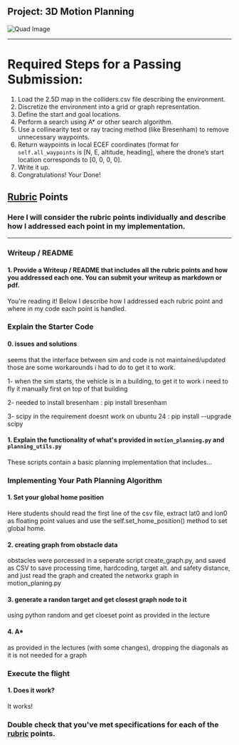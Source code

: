 ## Project: 3D Motion Planning
![Quad Image](./misc/enroute.png)

---


# Required Steps for a Passing Submission:
1. Load the 2.5D map in the colliders.csv file describing the environment.
2. Discretize the environment into a grid or graph representation.
3. Define the start and goal locations.
4. Perform a search using A* or other search algorithm.
5. Use a collinearity test or ray tracing method (like Bresenham) to remove unnecessary waypoints.
6. Return waypoints in local ECEF coordinates (format for `self.all_waypoints` is [N, E, altitude, heading], where the drone’s start location corresponds to [0, 0, 0, 0].
7. Write it up.
8. Congratulations!  Your Done!

## [Rubric](https://review.udacity.com/#!/rubrics/1534/view) Points
### Here I will consider the rubric points individually and describe how I addressed each point in my implementation.  

---
### Writeup / README

#### 1. Provide a Writeup / README that includes all the rubric points and how you addressed each one.  You can submit your writeup as markdown or pdf.  

You're reading it! Below I describe how I addressed each rubric point and where in my code each point is handled.

### Explain the Starter Code

#### 0. issues and solutions

seems that the interface between sim and code is not maintained/updated
those are some workarounds i had to do to get it to work.

1- when the sim starts, the vehicle is in a building, to get it to work i need to fly it manually first on top of that building

2- needed to install bresenham : pip install bresenham

3- scipy in the requirement doesnt work on ubuntu 24 : pip install --upgrade scipy

#### 1. Explain the functionality of what's provided in `motion_planning.py` and `planning_utils.py`
These scripts contain a basic planning implementation that includes...


### Implementing Your Path Planning Algorithm

#### 1. Set your global home position
Here students should read the first line of the csv file, extract lat0 and lon0 as floating point values and use the self.set_home_position() method to set global home. 

#### 2. creating graph from obstacle data
obstacles were porcessed in a seperate script create_graph.py, and saved as CSV to save processing time, hardcoding, target alt. and safety distance, and just read the graph and created the networkx graph in motion_planing.py

#### 3. generate a randon target and get closest graph node to it
using python random and get cloeset point as provided in the lecture

#### 4. A*
as provided in the lectures (with some changes), dropping the diagonals as it is not needed for a graph


### Execute the flight
#### 1. Does it work?
It works!

### Double check that you've met specifications for each of the [rubric](https://review.udacity.com/#!/rubrics/1534/view) points.
